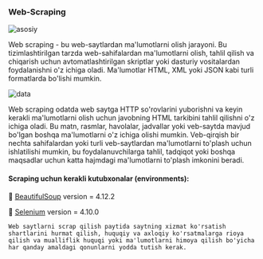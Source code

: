 ### Web-Scraping

![asosiy](https://miro.medium.com/v2/resize:fit:1400/1*1QcqrOoDE1rKa0NTp1iEtw.png)

Web scraping - bu web-saytlardan ma'lumotlarni olish jarayoni. Bu tizimlashtirilgan tarzda web-sahifalardan ma'lumotlarni olish, tahlil qilish va chiqarish uchun avtomatlashtirilgan skriptlar yoki dasturiy vositalardan foydalanishni o'z ichiga oladi. Ma'lumotlar HTML, XML yoki JSON kabi turli formatlarda bo'lishi mumkin.

![data](https://i.pinimg.com/originals/38/87/f4/3887f4e1986e94fea6b7b2fbf7a2fbcb.png)

Web scraping odatda web saytga HTTP so'rovlarini yuborishni va keyin kerakli ma'lumotlarni olish uchun javobning HTML tarkibini tahlil qilishni o'z ichiga oladi. Bu matn, rasmlar, havolalar, jadvallar yoki veb-saytda mavjud bo'lgan boshqa ma'lumotlarni o'z ichiga olishi mumkin. Veb-qirqish bir nechta sahifalardan yoki turli veb-saytlardan ma'lumotlarni to'plash uchun ishlatilishi mumkin, bu foydalanuvchilarga tahlil, tadqiqot yoki boshqa maqsadlar uchun katta hajmdagi ma'lumotlarni to'plash imkonini beradi.

#### Scraping uchun kerakli kutubxonalar (environments):

🚀 [BeautifulSoup](https://pypi.org/project/beautifulsoup4/) version = 4.12.2

🚀 [Selenium](https://pypi.org/project/selenium/) version = 4.10.0

```Web saytlarni scrap qilish paytida saytning xizmat ko'rsatish shartlarini hurmat qilish, huquqiy va axloqiy ko'rsatmalarga rioya qilish va mualliflik huquqi yoki ma'lumotlarni himoya qilish bo'yicha har qanday amaldagi qonunlarni yodda tutish kerak.```

